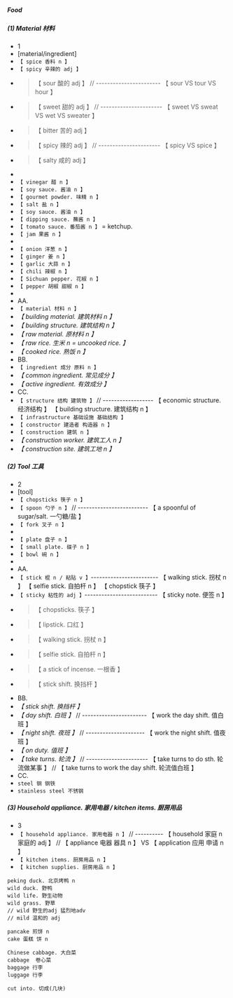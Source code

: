 ##### Food

##### (1) Material 材料

- 1
- [material/ingredient]
- `【 spice 香料 n 】`
- `【 spicy 辛辣的 adj 】`
- > 【 sour 酸的 adj 】 // ----------------------- 【 sour VS tour VS hour 】
- > 【 sweet 甜的 adj 】 // ---------------------- 【 sweet VS sweat VS wet VS sweater 】
- > 【 bitter 苦的 adj 】
- > 【 spicy 辣的 adj 】 // ---------------------- 【 spicy VS spice 】
- > 【 salty 咸的 adj 】
-
- `【 vinegar 醋 n 】`
- `【 soy sauce. 酱油 n 】`
- `【 gourmet powder. 味精 n 】`
- `【 salt 盐 n 】`
- `【 soy sauce. 酱油 n 】`
- `【 dipping sauce. 蘸酱 n 】`
- `【 tomato sauce. 番茄酱 n 】` = ketchup.
- `【 jam 果酱 n 】`
-
- `【 onion 洋葱 n 】`
- `【 ginger 姜 n 】`
- `【 garlic 大蒜 n 】`
- `【 chili 辣椒 n 】`
- `【 Sichuan pepper. 花椒 n 】`
- `【 pepper 胡椒 甜椒 n 】`
-
- AA.
- `【 material 材料 n 】`
- _【 building material. 建筑材料 n 】_
- _【 building structure. 建筑结构 n 】_
- _【 raw material. 原材料 n 】_
- _【 raw rice. 生米 n = uncooked rice. 】_
- _【 cooked rice. 熟饭 n 】_
- BB.
- `【 ingredient 成分 原料 n 】`
- _【 common ingredient. 常见成分 】_
- _【 active ingredient. 有效成分 】_
- CC.
- `【 structure 结构 建筑物 】` // ------------------ 【 economic structure. 经济结构 】 【 building structure. 建筑结构 n 】
- `【 infrastructure 基础设施 基础结构 】`
- `【 constructor 建造者 构造器 n 】`
- `【 construction 建筑 n 】`
- _【 construction worker. 建筑工人 n 】_
- _【 construction site. 建筑工地 n 】_

##### (2) Tool 工具

- 2
- [tool]
- `【 chopsticks 筷子 n 】`
- `【 spoon 勺子 n 】` // ------------------------- 【 a spoonful of sugar/salt. 一勺糖/盐 】
- `【 fork 叉子 n 】`
-
- `【 plate 盘子 n 】`
- `【 small plate. 碟子 n 】`
- `【 bowl 碗 n 】`
-
- AA.
- `【 stick 棍 n / 粘贴 v 】`------------------------ 【 walking stick. 拐杖 n 】 【 selfie stick. 自拍杆 n 】 【 chopstick 筷子 】
- `【 sticky 粘性的 adj 】`-------------------------- 【 sticky note. 便签 n 】
- > 【 chopsticks. 筷子 】
- > 【 lipstick. 口红 】
- > 【 walking stick. 拐杖 n 】
- > 【 selfie stick. 自拍杆 n 】
- > 【 a stick of incense. 一根香 】
- > 【 stick shift. 换挡杆 】
- BB.
- _【 stick shift. 换挡杆 】_
- _【 day shift. 白班 】_ // ----------------------- 【 work the day shift. 值白班 】
- _【 night shift. 夜班 】_ // --------------------- 【 work the night shift. 值夜班 】
- _【 on duty. 值班 】_
- _【 take turns. 轮流 】_ // ---------------------- 【 take turns to do sth. 轮流做某事 】 // 【 take turns to work the day shift. 轮流值白班 】
- CC.
- `steel 钢 钢铁`
- `stainless steel 不锈钢`

##### (3) Household appliance. 家用电器 / kitchen items. 厨房用品

- 3
- `【 household appliance. 家用电器 n 】` // ---------- 【 household 家庭 n 家庭的 adj 】 // 【 appliance 电器 器具 n 】 VS 【 application 应用 申请 n 】
- `【 kitchen items. 厨房用品 n 】`
- `【 kitchen supplies. 厨房用品 n 】`

```
peking duck. 北京烤鸭 n
wild duck. 野鸭
wild life. 野生动物
wild grass. 野草
// wild 野生的adj 猛烈地adv
// mild 温和的 adj

pancake 煎饼 n
cake 蛋糕 饼 n

Chinese cabbage. 大白菜
cabbage  卷心菜
baggage 行李
luggage 行李

cut into. 切成(几块)
```

